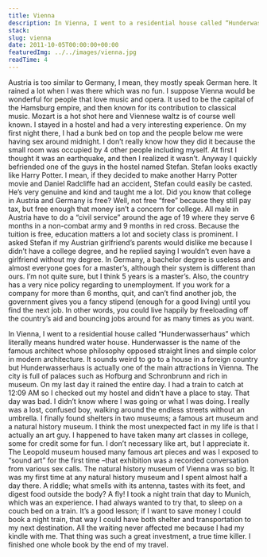 ```yaml
---
title: Vienna
description: In Vienna, I went to a residential house called “Hunderwasserhaus” which literally means hundred water house. Hunderwasser is the name of the famous architect whose philosophy opposed straight lines and simple color in modern architecture
stack:
slug: vienna
date: 2011-10-05T00:00:00+00:00
featuredImg: ../../images/vienna.jpg
readTime: 4
---
```


Austria is too similar to Germany, I mean, they mostly speak German here. It rained a lot when I was there which was no fun. I suppose Vienna would be wonderful for people that love music and opera. It used to be the capital of the Hamsburg empire, and then known for its contribution to classical music. Mozart is a hot shot here and Viennese waltz is of course well known. I stayed in a hostel and had a very interesting experience. On my first night there, I had a bunk bed on top and the people below me were having sex around midnight. I don’t really know how they did it because the small room was occupied by 4 other people including myself. At first I thought it was an earthquake, and then I realized it wasn’t. Anyway I quickly befriended one of the guys in the hostel named Stefan. Stefan looks exactly like Harry Potter. I mean, if they decided to make another Harry Potter movie and Daniel Radcliffe had an accident, Stefan could easily be casted. He’s very genuine and kind and taught me a lot. Did you know that college in Austria and Germany is free? Well, not free “free” because they still pay tax, but free enough that money isn’t a concern for college. All male in Austria have to do a “civil service” around the age of 19 where they serve 6 months in a non-combat army and 9 months in red cross. Because the tuition is free, education matters a lot and society class is prominent. I asked Stefan if my Austrian girlfriend’s parents would dislike me because I didn’t have a college degree, and he replied saying I wouldn’t even have a girlfriend without my degree. In Germany, a bachelor degree is useless and almost everyone goes for a master’s, although their system is different than ours. I’m not quite sure, but I think 5 years is a master’s. Also, the country has a very nice policy regarding to unemployment. If you work for a company for more than 6 months, quit, and can’t find another job, the government gives you a fancy stipend (enough for a good living) until you find the next job. In other words, you could live happily by freeloading off the country’s aid and bouncing jobs around for as many times as you want.

In Vienna, I went to a residential house called “Hunderwasserhaus” which literally means hundred water house. Hunderwasser is the name of the famous architect whose philosophy opposed straight lines and simple color in modern architecture. It sounds weird to go to a house in a foreign country but Hunderwasserhaus is actually one of the main attractions in Vienna. The city is full of palaces such as Hofburg and Schronbrunn and rich in museum. On my last day it rained the entire day. I had a train to catch at 12:09 AM so I checked out my hostel and didn’t have a place to stay. That day was bad. I didn’t know where I was going or what I was doing. I really was a lost, confused boy, walking around the endless streets without an umbrella. I finally found shelters in two museums; a famous art museum and a natural history museum. I think the most unexpected fact in my life is that I actually an art guy. I happened to have taken many art classes in college, some for credit some for fun. I don’t necessary like art, but I appreciate it. The Leopold museum housed many famous art pieces and was I exposed to “sound art” for the first time –that exhibition was a recorded conversation from various sex calls. The natural history museum of Vienna was so big. It was my first time at any natural history museum and I spent almost half a day there. A riddle; what smells with its antenna, tastes with its feet, and digest food outside the body? A fly! I took a night train that day to Munich, which was an experience. I had always wanted to try that, to sleep on a couch bed on a train. It’s a good lesson; if I want to save money I could book a night train, that way I could have both shelter and transportation to my next destination. All the waiting never affected me because I had my kindle with me. That thing was such a great investment, a true time killer. I finished one whole book by the end of my travel.
